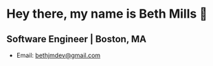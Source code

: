 <h1>Hey there, my name is Beth Mills 👋</h1>
<h2>Software Engineer | Boston, MA</h2>

<ul>
  <li>
    Email:
    <a href="mailto:bethjmdev@gmail.com">bethjmdev@gmail.com</a>
  </li>
</ul>
